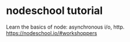 # nodeschool tutorial

Learn the basics of node: asynchronous i/o, http.
https://nodeschool.io/#workshoppers
